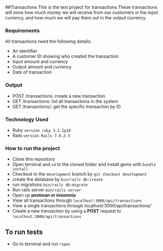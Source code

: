##Transactions
This is the test project for transactions These transactions will store how much money we will receive from our customers in the input currency, and how much we will pay them out in the output currency.

### Requirements
All transactions need the following details:

- An identifier
- A customer ID showing who created the transaction
- Input amount and currency
- Output amount and currency
- Date of transaction
### Output
- POST /transactions: create a new transaction
- GET /transactions: list all transactions in the system
- GET /transactions/: get the specific transaction by ID

### Technology Used
- Ruby `version ruby 3.1.1p18 `
- Rails `version Rails 7.0.2.3
  `

### How to run the project
- Clone this repository
- Open terminal and `cd` to the cloned folder and install gems with `bundle install`
- Checkout to the `development` branch by `git checkout development`
- create the database by `bin/rails db:create`
- run migrations `bin/rails db:migrate`
- Run rails server `bin/rails server`
- Open up **postman or insomnia**
- View all transactions through `localhost:3000/api/transactions` 
- View a single transactions through localhost:3000/api/transactions/<id>` 
- Create a new transaction by using a **POST** request to `localhost:3000/api/transactions`


## To run tests
- Go to terminal and run `rspec`